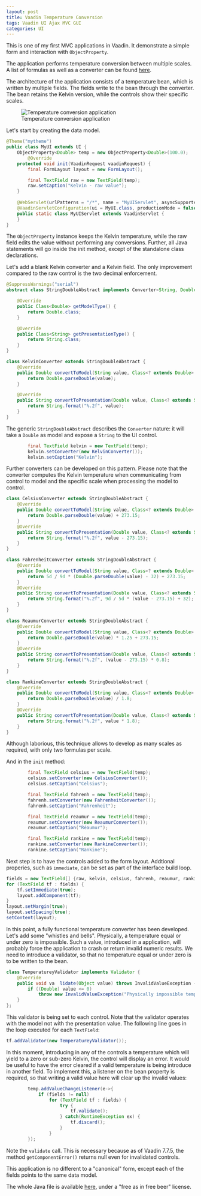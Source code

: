 ```yaml
---
layout: post
title: Vaadin Temperature Conversion 
tags: Vaadin UI Ajax MVC GUI
categories: UI
---
```


This is one of my first MVC applications in Vaadin. It demonstrate a simple form and interaction with ```ObjectProperty```.

<!--more-->

The application performs temperature conversion between multiple scales. A list of formulas as well as a converter can be found <a href="http://www.csgnetwork.com/temp2conv.html">here</a>.

The architecture of the application consists of a temperature bean, which is written by multiple fields. The fields write to the bean through the converter. The bean retains the Kelvin version, while the controls show their specific scales.

<figure>
    <img src="{{'/static/vaadin/screenshot.png' | prepend: site.baseurl }}" 
    alt='Temperature conversion application' />
    <figcaption>Temperature conversion application</figcaption>
</figure>

Let's start by creating the data model.

```java
@Theme("mytheme")
public class MyUI extends UI {
	ObjectProperty<Double> temp = new ObjectProperty<Double>(100.0);
		@Override
	protected void init(VaadinRequest vaadinRequest) {
		final FormLayout layout = new FormLayout();

		final TextField raw = new TextField(temp);
		raw.setCaption("Kelvin - raw value");
	}
	
	@WebServlet(urlPatterns = "/*", name = "MyUIServlet", asyncSupported = true)
	@VaadinServletConfiguration(ui = MyUI.class, productionMode = false)
	public static class MyUIServlet extends VaadinServlet {
	}
}
```

The ``ObjectProperty`` instance keeps the Kelvin temperature, while the raw field edits the value without performing any conversions.
Further, all Java statements will go inside the init method, except of the standalone class declarations.

Let's add a blank Kelvin converter and a Kelvin field. The only improvement compared to the raw control is the two decimal enforcement.

```java
@SuppressWarnings("serial")
abstract class StringDoubleAbstract implements Converter<String, Double> {

	@Override
	public Class<Double> getModelType() {
		return Double.class;
	}

	@Override
	public Class<String> getPresentationType() {
		return String.class;
	}
}

class KelvinConverter extends StringDoubleAbstract {
	@Override
	public Double convertToModel(String value, Class<? extends Double> targetType, Locale locale) {
		return Double.parseDouble(value);
	}

	@Override
	public String convertToPresentation(Double value, Class<? extends String> targetType, Locale locale) {
		return String.format("%.2f", value);
	}
}
```
The generic ```StringDoubleAbstract``` describes the ```Converter``` nature: it will take a ```Double``` as model and expose a ```String``` to the UI control.

```java
		final TextField kelvin = new TextField(temp);
		kelvin.setConverter(new KelvinConverter());
		kelvin.setCaption("Kelvin");
```

Further converters can be developed on this pattern. Please note that the converter computes the Kelvin temperature when communicating from control to model and the specific scale when processing the model to control.


```java
class CelsiusConverter extends StringDoubleAbstract {
	@Override
	public Double convertToModel(String value, Class<? extends Double> targetType, Locale locale) {
		return Double.parseDouble(value) + 273.15;
	}
	@Override
	public String convertToPresentation(Double value, Class<? extends String> targetType, Locale locale) {
		return String.format("%.2f", value - 273.15);
	}
}

class FahrenheitConverter extends StringDoubleAbstract {
	@Override
	public Double convertToModel(String value, Class<? extends Double> targetType, Locale locale) {
		return 5d / 9d * (Double.parseDouble(value) - 32) + 273.15;
	}
	@Override
	public String convertToPresentation(Double value, Class<? extends String> targetType, Locale locale) {
		return String.format("%.2f", 9d / 5d * (value - 273.15) + 32);
	}
}

class ReaumurConverter extends StringDoubleAbstract {
	@Override
	public Double convertToModel(String value, Class<? extends Double> targetType, Locale locale) {
		return Double.parseDouble(value) * 1.25 + 273.15;
	}
	@Override
	public String convertToPresentation(Double value, Class<? extends String> targetType, Locale locale) {
		return String.format("%.2f", (value - 273.15) * 0.8);
	}
}

class RankineConverter extends StringDoubleAbstract {
	@Override
	public Double convertToModel(String value, Class<? extends Double> targetType, Locale locale) {
		return Double.parseDouble(value) / 1.8;
	}
	@Override
	public String convertToPresentation(Double value, Class<? extends String> targetType, Locale locale) {
		return String.format("%.2f", value * 1.8);
	}
}
```

Although laborious, this technique allows to develop as many scales as required, with only two formulas per scale.

And in the ```init``` method:

```java
		final TextField celsius = new TextField(temp);
		celsius.setConverter(new CelsiusConverter());
		celsius.setCaption("Celsius");

		final TextField fahrenh = new TextField(temp);
		fahrenh.setConverter(new FahrenheitConverter());
		fahrenh.setCaption("Fahrenheit");

		final TextField reaumur = new TextField(temp);
		reaumur.setConverter(new ReaumurConverter());
		reaumur.setCaption("Réaumur");

		final TextField rankine = new TextField(temp);
		rankine.setConverter(new RankineConverter());
		rankine.setCaption("Rankine");
```

Next step is to have the controls added to the form layout. Addtional properies, such as ```immediate```, can be set as part of the interface build loop.

```java
fields = new TextField[] {raw, kelvin, celsius, fahrenh, reaumur, rankine };
for (TextField tf : fields) {
	tf.setImmediate(true);
	layout.addComponent(tf);
}
layout.setMargin(true);
layout.setSpacing(true);
setContent(layout);
```

In this point, a fully functional temperature converter has been developed. Let's add some "whistles and bells". Physically, a temperature equal or under zero is impossible. Such a value, introduced in a application, will probably force the application to crash or return invalid numeric results. We need to introduce a validator, so that no temperature equal or under zero is to be written to the bean.

```java
class TemperatureyValidator implements Validator {
	@Override
	public void va	lidate(Object value) throws InvalidValueException {
		if ((Double) value <= 0)
			throw new InvalidValueException("Physically impossible temperature");
	}
};
```
This validator is being set to each control. Note that the validator operates with the model not with the presentation value. The following line goes in the loop executed for each ```TextField```:

```java
tf.addValidator(new TemperatureyValidator());
```
In this moment, introducing in any of the controls a temperature which will yield to a zero or sub-zero Kelvin, the control will display an error.
It would be useful to have the error cleared if a valid temperature is being introduce in another field. To implement this, a listener on the bean property is required, so that writing a valid value here will clear up the invalid values:

```java
		temp.addValueChangeListener(e->{
			if (fields != null)
				for (TextField tf : fields) {
					try {
						tf.validate();
					} catch(RuntimeException ex) {
						tf.discard();						
					}
				}			
		});
```

Note the ```validate``` call. This is necessary because as of Vaadin 7.7.5, the method ```getComponentError()``` returns null even for invalidated controls.

This application is no different to a "canonical" form, except each of the fields points to the same data model.

The whole Java file is available  <a href="{{'/static/vaadin/MyUI.java' | prepend: site.baseurl }}">here</a>, under a "free as in free beer" license.



